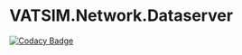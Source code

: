 # VATSIM.Network.Dataserver
[![Codacy Badge](https://api.codacy.com/project/badge/Grade/207ecf140f394fa9956935fc21b27433)](https://app.codacy.com/gh/vatsimnetwork/VATSIM.Network.Dataserver?utm_source=github.com&utm_medium=referral&utm_content=vatsimnetwork/VATSIM.Network.Dataserver&utm_campaign=Badge_Grade_Dashboard)